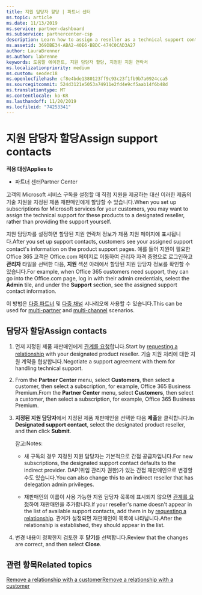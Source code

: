 ```yaml
---
title: 지원 담당자 할당 | 파트너 센터
ms.topic: article
ms.date: 11/13/2019
ms.service: partner-dashboard
ms.subservice: partnercenter-csp
description: Learn how to assign a reseller as a technical support contact for customers with subscriptions to Microsoft services.
ms.assetid: 369DBE34-ABA2-40E6-BBDC-474C0CAD3A27
author: LauraBrenner
ms.author: labrenne
keywords: 도움말 에이전트, 지원 담당자 할당, 지정된 지원 연락처
ms.localizationpriority: medium
ms.custom: seodec18
ms.openlocfilehash: cf8e4bde1380123ff9c93c23f1fb9b7a0924cca5
ms.sourcegitcommit: 524d3121e5053a74911e2fd4e9cf5aab14f6b48d
ms.translationtype: MT
ms.contentlocale: ko-KR
ms.lasthandoff: 11/20/2019
ms.locfileid: "74253341"
---
```

# <a name="assign-support-contacts"></a><span data-ttu-id="a0555-104">지원 담당자 할당</span><span class="sxs-lookup"><span data-stu-id="a0555-104">Assign support contacts</span></span>

<span data-ttu-id="a0555-105">**적용 대상**</span><span class="sxs-lookup"><span data-stu-id="a0555-105">**Applies to**</span></span>

-  <span data-ttu-id="a0555-106">파트너 센터</span><span class="sxs-lookup"><span data-stu-id="a0555-106">Partner Center</span></span>

<span data-ttu-id="a0555-107">고객의 Microsoft 서비스 구독을 설정할 때 직접 지원을 제공하는 대신 이러한 제품의 기술 지원을 지정된 제품 재판매인에게 할당할 수 있습니다.</span><span class="sxs-lookup"><span data-stu-id="a0555-107">When you set up subscriptions for Microsoft services for your customers, you may want to assign the technical support for these products to a designated reseller, rather than providing the support yourself.</span></span>

<span data-ttu-id="a0555-108">지원 담당자를 설정하면 할당된 지원 연락처 정보가 제품 지원 페이지에 표시됩니다.</span><span class="sxs-lookup"><span data-stu-id="a0555-108">After you set up support contacts, customers see your assigned support contact's information on the product support pages.</span></span> <span data-ttu-id="a0555-109">예를 들어 지원이 필요한 Office 365 고객은 Office.com 페이지로 이동하여 관리자 자격 증명으로 로그인하고 **관리자** 타일을 선택한 다음, **지원** 섹션 아래에서 할당된 지원 담당자 정보를 확인할 수 있습니다.</span><span class="sxs-lookup"><span data-stu-id="a0555-109">For example, when Office 365 customers need support, they can go into the Office.com page, log in with their admin credentials, select the **Admin** tile, and under the **Support** section, see the assigned support contact information.</span></span>

<span data-ttu-id="a0555-110">이 방법은 [다중 파트너](multipartner.md) 및 [다중 채널](multichannel.md) 시나리오에 사용할 수 있습니다.</span><span class="sxs-lookup"><span data-stu-id="a0555-110">This can be used for [multi-partner](multipartner.md) and [multi-channel](multichannel.md) scenarios.</span></span> 

<a href="" id="assigncontacts"></a>
## <a name="assign-contacts"></a><span data-ttu-id="a0555-111">담당자 할당</span><span class="sxs-lookup"><span data-stu-id="a0555-111">Assign contacts</span></span>

1.  <span data-ttu-id="a0555-112">먼저 지정된 제품 재판매인에게 [관계를 요청](request-a-relationship-with-a-customer.md)합니다.</span><span class="sxs-lookup"><span data-stu-id="a0555-112">Start by [requesting a relationship](request-a-relationship-with-a-customer.md) with your designated product reseller.</span></span> <span data-ttu-id="a0555-113">기술 지원 처리에 대한 지원 계약을 협상합니다.</span><span class="sxs-lookup"><span data-stu-id="a0555-113">Negotiate a support agreement with them for handling technical support.</span></span>

2.  <span data-ttu-id="a0555-114">From the **Partner Center** menu, select **Customers**, then select a customer, then select a subscription, for example, Office 365 Business Premium.</span><span class="sxs-lookup"><span data-stu-id="a0555-114">From the **Partner Center** menu, select **Customers**, then select a customer, then select a subscription, for example, Office 365 Business Premium.</span></span>

3.  <span data-ttu-id="a0555-115">**지정된 지원 담당자**에서 지정된 제품 재판매인을 선택한 다음 **제출**을 클릭합니다.</span><span class="sxs-lookup"><span data-stu-id="a0555-115">In  **Designated support contact**, select the designated product reseller, and then click **Submit**.</span></span> 

    <span data-ttu-id="a0555-116">참고:</span><span class="sxs-lookup"><span data-stu-id="a0555-116">Notes:</span></span> 
    
    *  <span data-ttu-id="a0555-117">새 구독의 경우 지정된 지원 담당자는 기본적으로 간접 공급자입니다.</span><span class="sxs-lookup"><span data-stu-id="a0555-117">For new subscriptions, the designated support contact defaults to the indirect provider.</span></span> <span data-ttu-id="a0555-118">DAP(위임 관리자 권한)가 있는 간접 재판매인으로 변경할 수도 있습니다.</span><span class="sxs-lookup"><span data-stu-id="a0555-118">You can also change this to an indirect reseller that has delegation admin privileges.</span></span>
    
    *  <span data-ttu-id="a0555-119">재판매인의 이름이 사용 가능한 지원 담당자 목록에 표시되지 않으면 [관계를 요청](request-a-relationship-with-a-customer.md)하여 재판매인을 추가합니다.</span><span class="sxs-lookup"><span data-stu-id="a0555-119">If your reseller's name doesn't appear in the list of available support contacts, add them in by [requesting a relationship](request-a-relationship-with-a-customer.md).</span></span> <span data-ttu-id="a0555-120">관계가 설정되면 재판매인이 목록에 나타납니다.</span><span class="sxs-lookup"><span data-stu-id="a0555-120">After the relationship is established, they should appear in the list.</span></span>  

4.  <span data-ttu-id="a0555-121">변경 내용이 정확한지 검토한 후 **닫기**를 선택합니다.</span><span class="sxs-lookup"><span data-stu-id="a0555-121">Review that the changes are correct, and then select **Close**.</span></span>

## <a name="related-topics"></a><span data-ttu-id="a0555-122">관련 항목</span><span class="sxs-lookup"><span data-stu-id="a0555-122">Related topics</span></span>

[<span data-ttu-id="a0555-123">Remove a relationship with a customer</span><span class="sxs-lookup"><span data-stu-id="a0555-123">Remove a relationship with a customer</span></span>](remove-a-relationship.md)